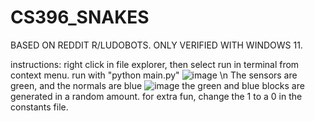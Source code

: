 # CS396_SNAKES

BASED ON REDDIT R/LUDOBOTS. ONLY VERIFIED WITH WINDOWS 11. 

instructions: right click in file explorer, then select run in terminal from context menu. run with "python main.py"
![image](https://user-images.githubusercontent.com/114758213/218650603-555e88a9-2663-4421-8c5d-c8850d5b2206.png)
\n
The sensors are green, and the normals are blue
![image](https://user-images.githubusercontent.com/114758213/218662538-16e4969b-94d1-4a93-be2e-df9711c0657e.png)
the green and blue blocks are generated in a random amount. for extra fun, change the 1 to a 0 in the constants file. 
